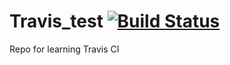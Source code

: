 # Travis_test    [![Build Status](https://travis-ci.org/yangyang95/Travis_test.svg?branch=master)](https://travis-ci.org/yangyang95/Travis_test)
Repo for learning Travis CI
